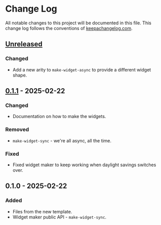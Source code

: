 # Change Log
All notable changes to this project will be documented in this file. This change log follows the conventions of [keepachangelog.com](http://keepachangelog.com/).

## [Unreleased]
### Changed
- Add a new arity to `make-widget-async` to provide a different widget shape.

## [0.1.1] - 2025-02-22
### Changed
- Documentation on how to make the widgets.

### Removed
- `make-widget-sync` - we're all async, all the time.

### Fixed
- Fixed widget maker to keep working when daylight savings switches over.

## 0.1.0 - 2025-02-22
### Added
- Files from the new template.
- Widget maker public API - `make-widget-sync`.

[Unreleased]: https://sourcehost.site/your-name/ch05-07/compare/0.1.1...HEAD
[0.1.1]: https://sourcehost.site/your-name/ch05-07/compare/0.1.0...0.1.1
